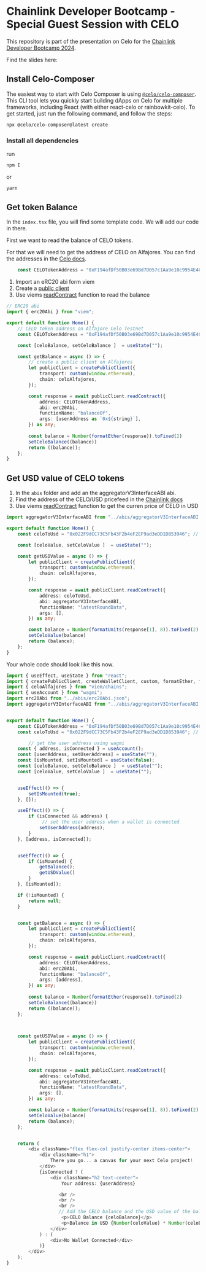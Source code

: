 # Chainlink Developer Bootcamp - Special Guest Session with CELO

This repository is part of the presentation on Celo for the [Chainlink Developer Bootcamp 2024](https://lu.ma/ChainlinkBootcamp2024?utm_source=0czoelvgwhbx).

Find the slides here:


## Install Celo-Composer 

The easiest way to start with Celo Composer is using [`@celo/celo-composer`](https://github.com/celo-org/celo-composer). This CLI tool lets you quickly start building dApps on Celo for multiple frameworks, including React (with either react-celo or rainbowkit-celo). To get started, just run the following command, and follow the steps:

```bash
npx @celo/celo-composer@latest create
```

### Install all dependencies

run

```bash
npm I
```

or 

```bash
yarn
```

## Get token Balance

In the `index.tsx` file, you will find some template code. We will add our code in there. 

First we want to read the balance of CELO tokens.

For that we will need to get the address of CELO on Alfajores. You can find the addresses in the [Celo docs](https://docs.celo.org/token-addresses).

```typescript
    const CELOTokenAddress = "0xF194afDf50B03e69Bd7D057c1Aa9e10c9954E4C9"; // CELO Testnet

```

1. Import an eRC20 abi form viem
2. Create a [public client ](https://viem.sh/docs/clients/public)
3. Use viems [readContract](https://viem.sh/docs/contract/readContract) function to read the balance

```typescript
// ERC20 abi 
import { erc20Abi } from "viem";

export default function Home() {
    // CELO token address on Alfajore Celo Testnet
    const CELOTokenAddress = "0xF194afDf50B03e69Bd7D057c1Aa9e10c9954E4C9"; 

    const [celoBalance, setCeloBalance ]  = useState("");

    const getBalance = async () => {
        // create a public client on Alfajores
        let publicClient = createPublicClient({
            transport: custom(window.ethereum),
            chain: celoAlfajores,
        });

        const response = await publicClient.readContract({
            address: CELOTokenAddress,
            abi: erc20Abi,
            functionName: "balanceOf",
            args: [userAddress as `0x${string}`],
        }) as any;
        
        const balance = Number(formatEther(response)).toFixed(2)
        setCeloBalance((balance))
        return ((balance));
    };
}
```

## Get USD value of CELO tokens

1. In the `abis` folder and add an the aggregatorV3InterfaceABI  abi. 
2. Find the address of the CELO/USD pricefeed in the [Chainlink docs ](https://docs.chain.link/data-feeds/price-feeds/addresses?network=celo&page=1#overview)
3. Use viems [readContract](https://viem.sh/docs/contract/readContract) function to get the curren price of CELO in USD


```typescript
import aggregatorV3InterfaceABI from "../abis/aggregatorV3InterfaceABI.json";

export default function Home() {
    const celoToUsd = "0x022F9dCC73C5Fb43F2b4eF2EF9ad3eDD1D853946"; // Price Feed Contract Address. You can find it here: https://docs.chain.link/data-feeds/price-feeds/addresses?network=celo&page=1#overview

    const [celoValue, setCeloValue ]  = useState("");

    const getUSDValue = async () => {
        let publicClient = createPublicClient({
            transport: custom(window.ethereum),
            chain: celoAlfajores,
        });

        const response = await publicClient.readContract({
            address: celoToUsd,
            abi: aggregatorV3InterfaceABI,
            functionName: "latestRoundData",
            args: [],
        }) as any;

        const balance = Number(formatUnits(response[1], 8)).toFixed(2)
        setCeloValue(balance)
        return (balance);
    };
}
```


Your whole code should look like this now.

```typescript
import { useEffect, useState } from "react";
import { createPublicClient, createWalletClient, custom, formatEther, formatGwei, formatUnits, parseEther } from "viem";
import { celoAlfajores } from "viem/chains";
import { useAccount } from "wagmi";
import erc20Abi from "../abis/erc20Abi.json";
import aggregatorV3InterfaceABI from "../abis/aggregatorV3InterfaceABI.json";


export default function Home() {
    const CELOTokenAddress = "0xF194afDf50B03e69Bd7D057c1Aa9e10c9954E4C9"; // CELO Testnet
    const celoToUsd = "0x022F9dCC73C5Fb43F2b4eF2EF9ad3eDD1D853946"; // Price Feed Contract Address. You can find it here: https://docs.chain.link/data-feeds/price-feeds/addresses?network=celo&page=1#overview

        // get the user address using wagmi
    const { address, isConnected } = useAccount();
    const [userAddress, setUserAddress] = useState("");
    const [isMounted, setIsMounted] = useState(false);
    const [celoBalance, setCeloBalance ]  = useState("");
    const [celoValue, setCeloValue ]  = useState("");


    useEffect(() => {
        setIsMounted(true);
    }, []);

    useEffect(() => {
        if (isConnected && address) {
             // set the user address when a wallet is connected
            setUserAddress(address);
        }
    }, [address, isConnected]);


    useEffect(() => {
        if (isMounted) {
            getBalance();
            getUSDValue()
        }
    }, [isMounted]);

    if (!isMounted) {
        return null;
    }


    const getBalance = async () => {
        let publicClient = createPublicClient({
            transport: custom(window.ethereum),
            chain: celoAlfajores,
        });

        const response = await publicClient.readContract({
            address: CELOTokenAddress,
            abi: erc20Abi,
            functionName: "balanceOf",
            args: [address],
        }) as any;
        
        const balance = Number(formatEther(response)).toFixed(2)
        setCeloBalance((balance))
        return ((balance));
    };
 


    const getUSDValue = async () => {
        let publicClient = createPublicClient({
            transport: custom(window.ethereum),
            chain: celoAlfajores,
        });

        const response = await publicClient.readContract({
            address: celoToUsd,
            abi: aggregatorV3InterfaceABI,
            functionName: "latestRoundData",
            args: [],
        }) as any;

        const balance = Number(formatUnits(response[1], 8)).toFixed(2)
        setCeloValue(balance)
        return (balance);
    };


    return (
        <div className="flex flex-col justify-center items-center">
            <div className="h1">
                There you go... a canvas for your next Celo project!
            </div>
            {isConnected ? (
                <div className="h2 text-center">
                    Your address: {userAddress}

                   <br />
                   <br />
                   <br />
                   // Add the CELO balance and the USD value of the balance
                    <p>CELO Balance {celoBalance}</p>
                    <p>Balance in USD {Number(celoValue) * Number(celoBalance)}</p>
                </div>
            ) : (
                <div>No Wallet Connected</div>
            )}
        </div>
    );
}

```